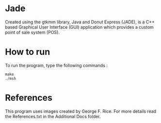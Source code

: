 # Jade
Created using the gtkmm library, Java and Donut Express (JADE), is a C++ based Graphical User Interface (GUI) application which provides a custom point of sale system (POS).

# How to run
 To run the program, type the following commands :
 
    make
    ./msh
    
# References
This program uses images created by George F. Rice. For more details read the References.txt in the Additional Docs folder.
